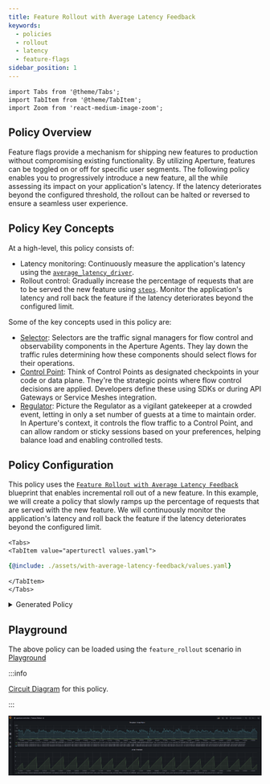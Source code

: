 ```yaml
---
title: Feature Rollout with Average Latency Feedback
keywords:
  - policies
  - rollout
  - latency
  - feature-flags
sidebar_position: 1
---
```


```mdx-code-block
import Tabs from '@theme/Tabs';
import TabItem from '@theme/TabItem';
import Zoom from 'react-medium-image-zoom';
```

## Policy Overview

Feature flags provide a mechanism for shipping new features to production
without compromising existing functionality. By utilizing Aperture, features can
be toggled on or off for specific user segments. The following policy enables
you to progressively introduce a new feature, all the while assessing its impact
on your application's latency. If the latency deteriorates beyond the configured
threshold, the rollout can be halted or reversed to ensure a seamless user
experience.

## Policy Key Concepts

At a high-level, this policy consists of:

- Latency monitoring: Continuously measure the application's latency using the
  [`average_latency_driver`](/reference/policies/bundled-blueprints/policies/feature-rollout/base.md#average-latency-driver).
- Rollout control: Gradually increase the percentage of requests that are to be
  served the new feature using
  [`steps`](/reference/policies/spec#load-ramp-parameters-step). Monitor the
  application's latency and roll back the feature if the latency deteriorates
  beyond the configured limit.

Some of the key concepts used in this policy are:

- [Selector](../../concepts/flow-control/selector.md): Selectors are the traffic
  signal managers for flow control and observability components in the Aperture
  Agents. They lay down the traffic rules determining how these components
  should select flows for their operations.
- [Control Point](../../concepts/flow-control/selector.md): Think of Control
  Points as designated checkpoints in your code or data plane. They're the
  strategic points where flow control decisions are applied. Developers define
  these using SDKs or during API Gateways or Service Meshes integration.
- [Regulator](../../concepts/flow-control/components/regulator.md): Picture the
  Regulator as a vigilant gatekeeper at a crowded event, letting in only a set
  number of guests at a time to maintain order. In Aperture's context, it
  controls the flow traffic to a Control Point, and can allow random or sticky
  sessions based on your preferences, helping balance load and enabling
  controlled tests.

## Policy Configuration

This policy uses the
[`Feature Rollout with Average Latency Feedback`](/reference/policies/bundled-blueprints/policies/feature-rollout/average-latency.md)
blueprint that enables incremental roll out of a new feature. In this example,
we will create a policy that slowly ramps up the percentage of requests that are
served with the new feature. We will continuously monitor the application's
latency and roll back the feature if the latency deteriorates beyond the
configured limit.

```mdx-code-block
<Tabs>
<TabItem value="aperturectl values.yaml">
```

```yaml
{@include: ./assets/with-average-latency-feedback/values.yaml}
```

```mdx-code-block
</TabItem>
</Tabs>

```

<details><summary>Generated Policy</summary>
<p>

```yaml
{@include: ./assets/with-average-latency-feedback/policy.yaml}
```

</p>
</details>

## Playground

The above policy can be loaded using the `feature_rollout` scenario in
[Playground](https://github.com/fluxninja/aperture/blob/main/playground/README.md)

:::info

[Circuit Diagram](./assets/with-average-latency-feedback/graph.mmd.svg) for this
policy.

:::

<Zoom>

![Feature Rollout with Average Latency Feedback](./assets/with-average-latency-feedback/dashboard.png)

</Zoom>
